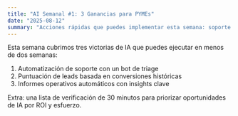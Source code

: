 ```yaml
---
title: "AI Semanal #1: 3 Ganancias para PYMEs"
date: "2025-08-12"
summary: "Acciones rápidas que puedes implementar esta semana: soporte automatizado, puntuación de leads y análisis operativos."
---
```


Esta semana cubrimos tres victorias de IA que puedes ejecutar en menos de dos semanas:

1) Automatización de soporte con un bot de triage
2) Puntuación de leads basada en conversiones históricas
3) Informes operativos automáticos con insights clave

Extra: una lista de verificación de 30 minutos para priorizar oportunidades de IA por ROI y esfuerzo.
